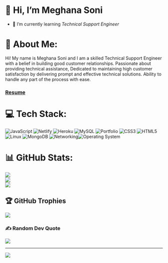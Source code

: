 # 👋 Hi, I’m Meghana Soni

- 🌱 I’m currently learning *Technical Support Engineer*


# 💫 About Me:
<p>Hi! My name is <span> Meghana Soni </span> and I am a skilled Technical Support Engineer with a belief in building good customer relationships. Passionate about providing technical assistance, Dedicated to maintaining high customer satisfaction by delivering prompt and effective technical solutions. Ability to handle any part of the process with ease.

 <h3>
  <a href="(https://drive.google.com/file/d/1wTa2eTGOrJcBXRBH8dSoQ1DkdHxIvU4P/view?usp=sharing)" target="_blank"> Resume </a>
</h3>
 
# 💻 Tech Stack:
![JavaScript](https://img.shields.io/badge/javascript-%23323330.svg?style=for-the-badge&logo=javascript&logoColor=%23F7DF1E) ![Netlify](https://img.shields.io/badge/netlify-%23000000.svg?style=for-the-badge&logo=netlify&logoColor=#00C7B7) ![Heroku](https://img.shields.io/badge/heroku-%23430098.svg?style=for-the-badge&logo=heroku&logoColor=white) ![MySQL](https://img.shields.io/badge/mysql-%2300f.svg?style=for-the-badge&logo=mysql&logoColor=white) ![Portfolio](https://img.shields.io/badge/Portfolio-%23000000.svg?style=for-the-badge&logo=firefox&logoColor=#FF7139) ![CSS3](https://img.shields.io/badge/css3-%231572B6.svg?style=for-the-badge&logo=css3&logoColor=white) ![HTML5](https://img.shields.io/badge/html5-%23E34F26.svg?style=for-the-badge&logo=html5&logoColor=white) ![Linux](https://img.shields.io/badge/-Linux-green?style=for-the-badge&logo=Linux5&logoColor=white) ![MongoDB](https://img.shields.io/badge/-MongoDB-orange?style=for-the-badge&logo=MongoDB5&logoColor=white)
![Networking](https://img.shields.io/badge/-Networking-blue?style=for-the-badge&logo=NetworkingDB5&logoColor=white)![Operating System](https://img.shields.io/badge/-operating%20system%20-lightgrey?style=for-the-badge&logo=OperatingSystemDB5&logoColor=white)

# 📊 GitHub Stats:
![](https://github-readme-stats.vercel.app/api?username=itsmoon003&theme=dark&hide_border=false&include_all_commits=false&count_private=false)<br/>
![](https://github-readme-streak-stats.herokuapp.com/?user=itsmoon003&theme=dark&hide_border=false)<br/>
![](https://github-readme-stats.vercel.app/api/top-langs/?username=itsmoon003&theme=dark&hide_border=false&include_all_commits=false&count_private=false&layout=compact)

## 🏆 GitHub Trophies
![](https://github-profile-trophy.vercel.app/?username=itsmoon003&theme=radical&no-frame=false&no-bg=true&margin-w=4)

### ✍️ Random Dev Quote
![](https://quotes-github-readme.vercel.app/api?type=horizontal&theme=radical)


---
[![](https://visitcount.itsvg.in/api?id=itsmoon003&icon=0&color=0)](https://visitcount.itsvg.in)

<!-- Proudly created with GPRM ( https://gprm.itsvg.in ) -->
